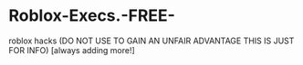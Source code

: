 # Roblox-Execs.-FREE-
roblox hacks (DO NOT USE TO GAIN AN UNFAIR ADVANTAGE THIS IS JUST FOR INFO) [always adding more!]
